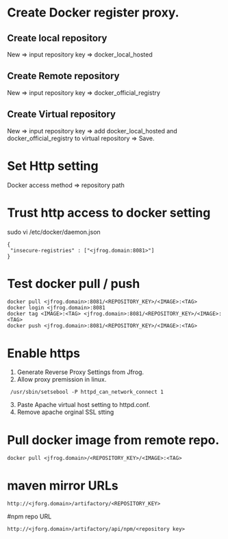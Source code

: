 # Create Docker register proxy. 

## Create local repository 
New => input repository key => docker_local_hosted  

## Create Remote repository
New => input repository key => docker_official_registry  

## Create Virtual repository
New => input repository key => add docker_local_hosted and docker_official_registry to virtual repository => Save.   

# Set Http setting
Docker access method => repository path  

# Trust http access to docker setting
 sudo vi /etc/docker/daemon.json
 ```
{
  "insecure-registries" : ["<jfrog.domain:8081>"]
}
```
# Test docker pull / push
```docker
docker pull <jfrog.domain>:8081/<REPOSITORY_KEY>/<IMAGE>:<TAG>  
docker login <jfrog.domain>:8081  
docker tag <IMAGE>:<TAG> <jfrog.domain>:8081/<REPOSITORY_KEY>/<IMAGE>:<TAG>  
docker push <jfrog.domain>:8081/<REPOSITORY_KEY>/<IMAGE>:<TAG> 
```
# Enable https
1. Generate Reverse Proxy Settings from Jfrog. 
2. Allow proxy premission in linux. 
```
 /usr/sbin/setsebool -P httpd_can_network_connect 1
```
3. Paste Apache virtual host setting to httpd.conf.  
4. Remove apache orginal SSL <virtual host> stting  
 
# Pull docker image from remote repo.
```docker
docker pull <jfrog.domain>/<REPOSITORY_KEY>/<IMAGE>:<TAG> 
```

# maven mirror URLs
```
http://<jforg.domain>/artifactory/<REPOSITORY_KEY>
```

#npm repo URL
```
http://<jforg.domain>/artifactory/api/npm/<repository key>
```
